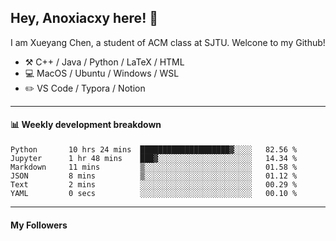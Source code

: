 <!--
**Anoxiacxy/Anoxiacxy** is a ✨ _special_ ✨ repository because its `README.md` (this file) appears on your GitHub profile.

Here are some ideas to get you started:

- 🔭 I’m currently working on ...
- 🌱 I’m currently learning ...
- 👯 I’m looking to collaborate on ...
- 🤔 I’m looking for help with ...
- 💬 Ask me about ...
- 📫 How to reach me: ...
- 😄 Pronouns: ...
- ⚡ Fun fact: ...
-->

## Hey, Anoxiacxy here! :wave:

I am Xueyang Chen, a student of ACM class at SJTU. Welcone to my Github!

-   :hammer_and_pick: C++ / Java / Python / LaTeX / HTML
-   :computer: MacOS / Ubuntu / Windows / WSL
-   :pencil2: VS Code / Typora / Notion



<!--
#### :sparkles: My followers
-->

<!--START_SECTION:top-followers-->
<!--END_SECTION:top-followers-->

---

#### :bar_chart: Weekly development breakdown

<!--START_SECTION:waka-->

```text
Python       10 hrs 24 mins  ████████████████████▓░░░░   82.56 %
Jupyter      1 hr 48 mins    ███▓░░░░░░░░░░░░░░░░░░░░░   14.34 %
Markdown     11 mins         ▒░░░░░░░░░░░░░░░░░░░░░░░░   01.58 %
JSON         8 mins          ▒░░░░░░░░░░░░░░░░░░░░░░░░   01.12 %
Text         2 mins          ░░░░░░░░░░░░░░░░░░░░░░░░░   00.29 %
YAML         0 secs          ░░░░░░░░░░░░░░░░░░░░░░░░░   00.10 %
```

<!--END_SECTION:waka-->

---

#### My Followers
<!--START_SECTION:top-followers-->
<!--END_SECTION:top-followers-->
